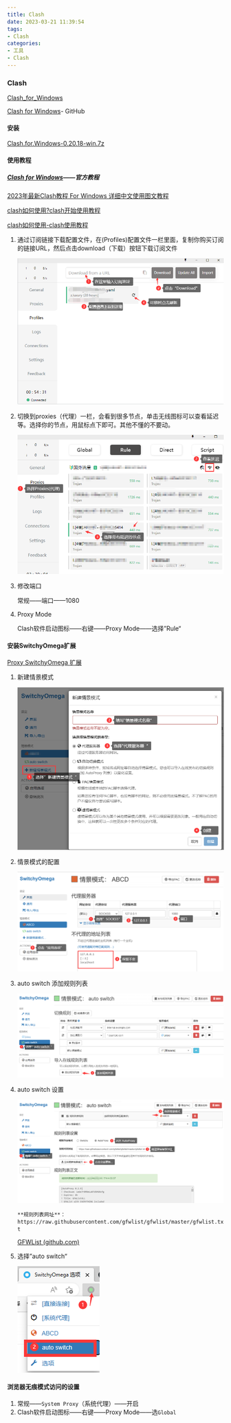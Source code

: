 ```yaml
---
title: Clash
date: 2023-03-21 11:39:54
tags:
- Clash
categories:
- 工具
- Clash
---
```


### Clash

[Clash_for_Windows](https://github.com/Fndroid/clash_for_windows_pkg/releases)

[Clash for Windows](https://github.com/Fndroid/clash_for_windows_pkg)- GitHub

#### 安装

[Clash.for.Windows-0.20.18-win.7z](https://github.com/Fndroid/clash_for_windows_pkg/releases/download/0.20.18/Clash.for.Windows-0.20.18-win.7z)

#### 使用教程

##### [Clash for Windows](https://docs.cfw.lbyczf.com/)——官方教程

[2023年最新Clash教程 For Windows 详细中文使用图文教程](https://www.nbmao.com/archives/4463)

[clash如何使用?clash开始使用教程](https://www.jb51.net/softjc/830277.html)

[clash如何使用-clash使用教程](https://www.onlinedown.net/article/10029158.htm)



1. 通过订阅链接下载配置文件，在(Profiles)配置文件一栏里面，复制你购买订阅的链接URL，然后点击download（下载）按钮下载订阅文件

   ![配置](https://raw.githubusercontent.com/winney07/Images/main/winney07.github.io/Clash/1%E9%85%8D%E7%BD%AE%E4%BB%A3%E7%90%86.png)

2. 切换到proxies（代理）一栏，会看到很多节点，单击无线图标可以查看延迟等。选择你的节点，用鼠标点下即可。其他不懂的不要动。

   ![代理节点](https://raw.githubusercontent.com/winney07/Images/main/winney07.github.io/Clash/4%E9%80%89%E6%8B%A9%E4%BB%A3%E7%90%86%E7%9A%84%E8%8A%82%E7%82%B9.png)

3. 修改端口

   常规——端口——1080

4. Proxy Mode

   Clash软件启动图标——右键——Proxy Mode——选择”Rule“

#### 安装SwitchyOmega扩展

[Proxy SwitchyOmega 扩展](https://microsoftedge.microsoft.com/addons/detail/proxy-switchyomega/fdbloeknjpnloaggplaobopplkdhnikc)

1. 新建情景模式

   ![新建情景模式](https://raw.githubusercontent.com/winney07/Images/main/winney07.github.io/Clash/2SwitchyOmega-%E6%96%B0%E5%BB%BA%E6%83%85%E6%99%AF%E6%A8%A1%E5%BC%8F.png)

2. 情景模式的配置

   ![情景模式的配置](https://raw.githubusercontent.com/winney07/Images/main/winney07.github.io/Clash/3%E6%83%85%E6%99%AF%E6%A8%A1%E5%BC%8F%E7%9A%84%E9%85%8D%E7%BD%AE.png)

3. auto switch 添加规则列表

   ![添加规则列表](https://raw.githubusercontent.com/winney07/Images/main/winney07.github.io/Clash/5%E6%B7%BB%E5%8A%A0%E8%A7%84%E5%88%99%E5%88%97%E8%A1%A8.png)

4. auto switch 设置

   ![规则列表设置](https://raw.githubusercontent.com/winney07/Images/main/winney07.github.io/Clash/6%E8%A7%84%E5%88%99%E5%88%97%E8%A1%A8%E7%9A%84%E8%AE%BE%E7%BD%AE.png)

   `**规则列表网址**：https://raw.githubusercontent.com/gfwlist/gfwlist/master/gfwlist.txt`

   [GFWList (github.com)](https://github.com/gfwlist)

7. 选择”auto switch“

   ![auto switch](https://raw.githubusercontent.com/winney07/Images/main/winney07.github.io/Clash/7%E9%80%89%E6%8B%A9%20auto%20switch.png)

#### 浏览器无痕模式访问的设置

1. 常规——`System Proxy`（系统代理）——开启
2. Clash软件启动图标——右键——Proxy Mode——选`Global`